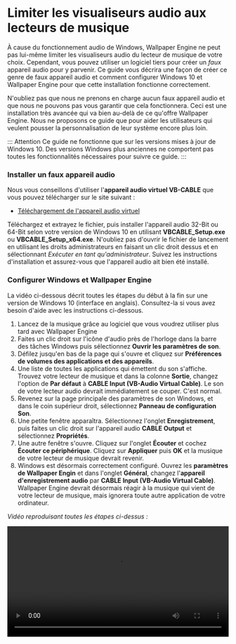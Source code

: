 # Limiter les visualiseurs audio aux lecteurs de musique

À cause du fonctionnement audio de Windows, Wallpaper Engine ne peut pas lui-même limiter les visualiseurs audio du lecteur de musique de votre choix. Cependant, vous pouvez utiliser un logiciel tiers pour créer un *faux* appareil audio pour y parvenir. Ce guide vous décrira une façon de créer ce genre de faux appareil audio et comment configurer Windows 10 et Wallpaper Engine pour que cette installation fonctionne correctement.

N'oubliez pas que nous ne prenons en charge aucun faux appareil audio et que nous ne pouvons pas vous garantir que cela fonctionnera. Ceci est une installation très avancée qui va bien au-delà de ce qu'offre Wallpaper Engine. Nous ne proposons ce guide que pour aider les utilisateurs qui veulent pousser la personnalisation de leur système encore plus loin.

::: Attention Ce guide ne fonctionne que sur les versions mises à jour de Windows 10. Des versions Windows plus anciennes ne comportent pas toutes les fonctionnalités nécessaires pour suivre ce guide.
:::

### Installer un faux appareil audio

Nous vous conseillons d'utiliser l'**appareil audio virtuel VB-CABLE** que vous pouvez télécharger sur le site suivant :

* [Téléchargement de l'appareil audio virtuel](https://www.vb-audio.com/Cable/)

Téléchargez et extrayez le fichier, puis installer l'appareil audio 32-Bit ou 64-Bit selon votre version de Windows 10 en utilisant **VBCABLE_Setup.exe** ou **VBCABLE_Setup_x64.exe**. N'oubliez pas d'ouvrir le fichier de lancement en utilisant les droits administrateurs en faisant un clic droit dessus et en sélectionnant *Exécuter en tant qu'administrateur*. Suivez les instructions d'installation et assurez-vous que l'appareil audio ait bien été installé.

### Configurer Windows et Wallpaper Engine

La vidéo ci-dessous décrit toutes les étapes du début à la fin sur une version de Windows 10 (interface en anglais). Consultez-la si vous avez besoin d'aide avec les instructions ci-dessous.

1. Lancez de la musique grâce au logiciel que vous voudrez utiliser plus tard avec Wallpaper Engine
2. Faites un clic droit sur l'icône d'audio près de l'horloge dans la barre des tâches Windows puis sélectionnez **Ouvrir les paramètres de son**.
3. Défilez jusqu'en bas de la page qui s'ouvre et cliquez sur **Préférences de volumes des applications et des appareils**.
4. Une liste de toutes les applications qui émettent du son s'affiche. Trouvez votre lecteur de musique et dans la colonne **Sortie**, changez l'option de **Par défaut** à **CABLE Input (VB-Audio Virtual Cable)**. Le son de votre lecteur audio devrait immédiatement se couper. C'est normal.
5. Revenez sur la page principale des paramètres de son Windows, et dans le coin supérieur droit, sélectionnez **Panneau de configuration Son**.
6. Une petite fenêtre apparaîtra. Sélectionnez l'onglet **Enregistrement**, puis faites un clic droit sur l'appareil audio **CABLE Output** et sélectionnez **Propriétés**.
7. Une autre fenêtre s'ouvre. Cliquez sur l'onglet **Écouter** et cochez **Écouter ce périphérique**. Cliquez sur **Appliquer** puis **OK** et la musique de votre lecteur de musique devrait revenir.
8. Windows est désormais correctement configuré. Ouvrez les **paramètres de Wallpaper Engin** et dans l'onglet **Général**, changez l'**appareil d'enregistrement audio** par **CABLE Input (VB-Audio Virtual Cable)**. Wallpaper Engine devrait désormais réagir à la musique qui vient de votre lecteur de musique, mais ignorera toute autre application de votre ordinateur.

*Vidéo reproduisant toutes les étapes ci-dessus :*

<video width="100%" controls>
  <source src="/videos/audioinputdevice.mp4" type="video/mp4">
  Votre explorateur ne prend pas en charge le filtre vidéo.
</video>
